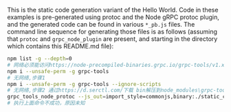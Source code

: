 This is the static code generation variant of the Hello World. Code in these examples is pre-generated using protoc and the Node gRPC protoc plugin, and the generated code can be found in various `*_pb.js` files. The command line sequence for generating those files is as follows (assuming that `protoc` and `grpc_node_plugin` are present, and starting in the directory which contains this README.md file):

```sh
npm list -g --depth=0
# 网络必须能访问https://node-precompiled-binaries.grpc.io/grpc-tools/v1.x.x/win32-x64.tar.gz
npm i --unsafe-perm -g grpc-tools
# 无网络,步骤1
npm i --unsafe-perm -g grpc-tools --ignore-scripts
# 无网络,步骤2 通过https://d.serctl.com/下载 bin解压到node_modules\grpc-tools\bin
grpc_tools_node_protoc --js_out=import_style=commonjs,binary:./static_codegen/ --grpc_out=grpc_js:./static_codegen/ ./protos/helloworld.proto
# 执行上面命令不成功，原因未知
```
